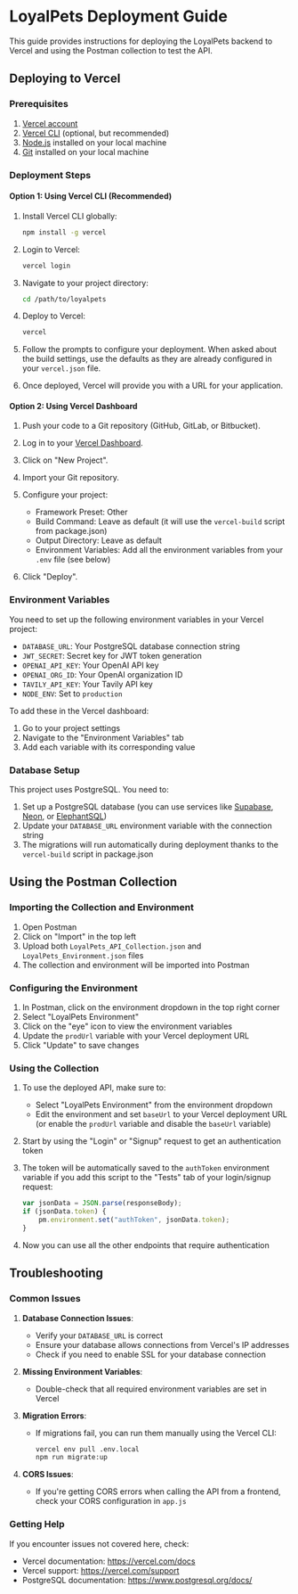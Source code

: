 # LoyalPets Deployment Guide

This guide provides instructions for deploying the LoyalPets backend to Vercel and using the Postman collection to test the API.

## Deploying to Vercel

### Prerequisites

1. [Vercel account](https://vercel.com/signup)
2. [Vercel CLI](https://vercel.com/docs/cli) (optional, but recommended)
3. [Node.js](https://nodejs.org/) installed on your local machine
4. [Git](https://git-scm.com/) installed on your local machine

### Deployment Steps

#### Option 1: Using Vercel CLI (Recommended)

1. Install Vercel CLI globally:
   ```bash
   npm install -g vercel
   ```

2. Login to Vercel:
   ```bash
   vercel login
   ```

3. Navigate to your project directory:
   ```bash
   cd /path/to/loyalpets
   ```

4. Deploy to Vercel:
   ```bash
   vercel
   ```

5. Follow the prompts to configure your deployment. When asked about the build settings, use the defaults as they are already configured in your `vercel.json` file.

6. Once deployed, Vercel will provide you with a URL for your application.

#### Option 2: Using Vercel Dashboard

1. Push your code to a Git repository (GitHub, GitLab, or Bitbucket).

2. Log in to your [Vercel Dashboard](https://vercel.com/dashboard).

3. Click on "New Project".

4. Import your Git repository.

5. Configure your project:
   - Framework Preset: Other
   - Build Command: Leave as default (it will use the `vercel-build` script from package.json)
   - Output Directory: Leave as default
   - Environment Variables: Add all the environment variables from your `.env` file (see below)

6. Click "Deploy".

### Environment Variables

You need to set up the following environment variables in your Vercel project:

- `DATABASE_URL`: Your PostgreSQL database connection string
- `JWT_SECRET`: Secret key for JWT token generation
- `OPENAI_API_KEY`: Your OpenAI API key
- `OPENAI_ORG_ID`: Your OpenAI organization ID
- `TAVILY_API_KEY`: Your Tavily API key
- `NODE_ENV`: Set to `production`

To add these in the Vercel dashboard:
1. Go to your project settings
2. Navigate to the "Environment Variables" tab
3. Add each variable with its corresponding value

### Database Setup

This project uses PostgreSQL. You need to:

1. Set up a PostgreSQL database (you can use services like [Supabase](https://supabase.com/), [Neon](https://neon.tech/), or [ElephantSQL](https://www.elephantsql.com/))
2. Update your `DATABASE_URL` environment variable with the connection string
3. The migrations will run automatically during deployment thanks to the `vercel-build` script in package.json

## Using the Postman Collection

### Importing the Collection and Environment

1. Open Postman
2. Click on "Import" in the top left
3. Upload both `LoyalPets_API_Collection.json` and `LoyalPets_Environment.json` files
4. The collection and environment will be imported into Postman

### Configuring the Environment

1. In Postman, click on the environment dropdown in the top right corner
2. Select "LoyalPets Environment"
3. Click on the "eye" icon to view the environment variables
4. Update the `prodUrl` variable with your Vercel deployment URL
5. Click "Update" to save changes

### Using the Collection

1. To use the deployed API, make sure to:
   - Select "LoyalPets Environment" from the environment dropdown
   - Edit the environment and set `baseUrl` to your Vercel deployment URL (or enable the `prodUrl` variable and disable the `baseUrl` variable)

2. Start by using the "Login" or "Signup" request to get an authentication token
3. The token will be automatically saved to the `authToken` environment variable if you add this script to the "Tests" tab of your login/signup request:
   ```javascript
   var jsonData = JSON.parse(responseBody);
   if (jsonData.token) {
       pm.environment.set("authToken", jsonData.token);
   }
   ```

4. Now you can use all the other endpoints that require authentication

## Troubleshooting

### Common Issues

1. **Database Connection Issues**:
   - Verify your `DATABASE_URL` is correct
   - Ensure your database allows connections from Vercel's IP addresses
   - Check if you need to enable SSL for your database connection

2. **Missing Environment Variables**:
   - Double-check that all required environment variables are set in Vercel

3. **Migration Errors**:
   - If migrations fail, you can run them manually using the Vercel CLI:
     ```bash
     vercel env pull .env.local
     npm run migrate:up
     ```

4. **CORS Issues**:
   - If you're getting CORS errors when calling the API from a frontend, check your CORS configuration in `app.js`

### Getting Help

If you encounter issues not covered here, check:
- Vercel documentation: https://vercel.com/docs
- Vercel support: https://vercel.com/support
- PostgreSQL documentation: https://www.postgresql.org/docs/ 